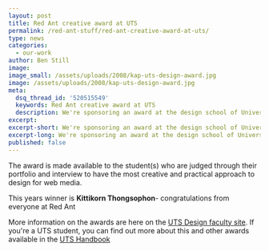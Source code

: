 ```yaml
---
layout: post
title: Red Ant creative award at UTS
permalink: /red-ant-stuff/red-ant-creative-award-at-uts/
type: news
categories:
  - our-work
author: Ben Still
image:
image_small: /assets/uploads/2008/kap-uts-design-award.jpg
image: /assets/uploads/2008/kap-uts-design-award.jpg
meta:
  dsq_thread_id: '520515549'
  keywords: Red Ant creative award at UTS
  description: We're sponsoring an award at the design school of University of Technology, Sydney.
excerpt:
excerpt-short: We're sponsoring an award at the design school of University of Technology, Sydney.
excerpt-long: We're sponsoring an award at the design school of University of Technology, Sydney. It's competitive, and only the best will make the cut.
published: false
---
```


The award is made available to the student(s) who are judged through their portfolio and interview to have the most creative and practical approach to design for web media.

This years winner is **Kittikorn Thongsophon**- congratulations from everyone at Red Ant

More information on the awards are here on the [UTS Design faculty site](http://www.dab.uts.edu.au/about/faculty-strengths/awards-prizes-scholarships/index.html). If you're a UTS student, you can find out more about this and other awards available in the [UTS Handbook](http://www.handbook.uts.edu.au/dab/faculty/prizes.html)
